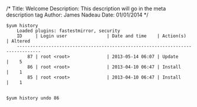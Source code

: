 /*
Title: Welcome
Description: This description will go in the meta description tag
Author: James Nadeau
Date: 01/01/2014
*/


	$yum history
		Loaded plugins: fastestmirror, security
		ID     | Login user               | Date and time    | Action(s)      | Altered
		-------------------------------------------------------------------------------
		    87 | root <root>              | 2013-05-14 06:07 | Update         |    5   
		    86 | root <root>              | 2013-04-10 06:47 | Install        |    1   
		    85 | root <root>              | 2013-04-10 06:47 | Install        |    1   
 

	$yum history undo 86
